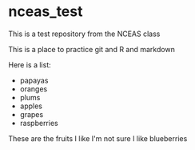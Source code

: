 # nceas_test
This is a test repository from the NCEAS class

This is a place to practice git and R and markdown

Here is a list: 

* papayas
* oranges
* plums
* apples
* grapes
* raspberries

These are the fruits I like
I'm not sure I like blueberries